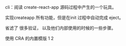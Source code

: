 cli：阅读 create-react-app 源码过程中产生的一个玩具。

实现createapp 所有功能，但是在init 过程中自动完成 eject。

省滤了 很多验证， 以及他们内部使用的时候的一些步骤。

使用 CRA 的内置模版
1 
2